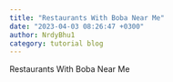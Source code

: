 ```yaml
---
title: "Restaurants With Boba Near Me"
date: "2023-04-03 08:26:47 +0300"
author: NrdyBhu1
category: tutorial blog
---
```

Restaurants With Boba Near Me
